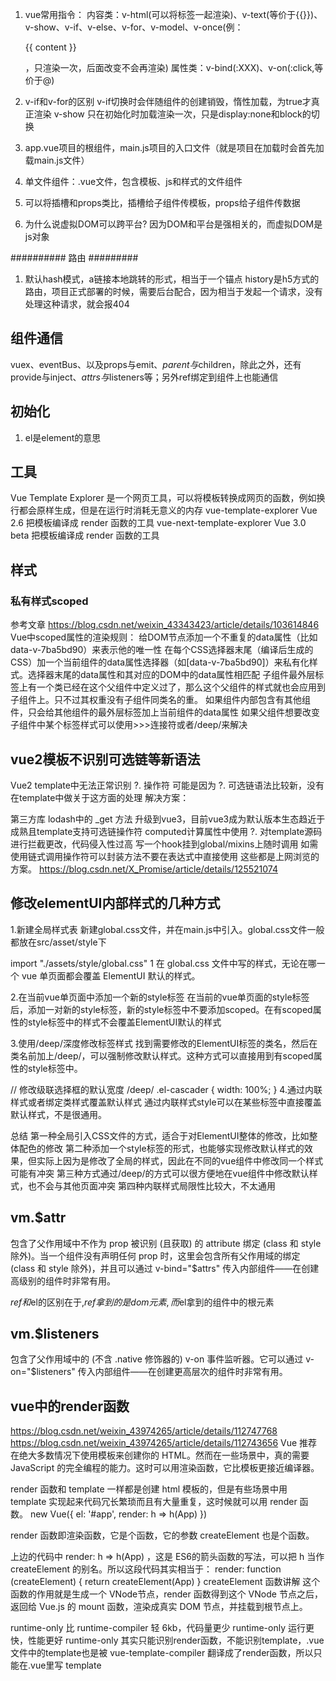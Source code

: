 1. vue常用指令：
内容类：v-html(可以将标签一起渲染)、v-text(等价于{{}})、v-show、v-if、v-else、v-for、v-model、v-once(例：<p v-once>{{ content }}</p>，只渲染一次，后面改变不会再渲染)
属性类：v-bind(:XXX)、v-on(:click,等价于@)

2. v-if和v-for的区别
v-if切换时会伴随组件的创建销毁，惰性加载，为true才真正渲染
v-show 只在初始化时加载渲染一次，只是display:none和block的切换

3. app.vue项目的根组件，main.js项目的入口文件（就是项目在加载时会首先加载main.js文件）

4. 单文件组件：.vue文件，包含模板、js和样式的文件组件

5. 可以将插槽和props类比，插槽给子组件传模板，props给子组件传数据

6. 为什么说虚拟DOM可以跨平台? 因为DOM和平台是强相关的，而虚拟DOM是js对象

########## 路由 #########
1. 默认hash模式，a链接本地跳转的形式，相当于一个锚点
history是h5方式的路由，项目正式部署的时候，需要后台配合，因为相当于发起一个请求，没有处理这种请求，就会报404

## 组件通信
vuex、eventBus、以及props与emit、$parent与$children，除此之外，还有provide与inject、$attrs与$listeners等；另外ref绑定到组件上也能通信

## 初始化
1. el是element的意思

## 工具
Vue Template Explorer
是一个网页工具，可以将模板转换成网页的函数，例如换行都会原样生成，但是在运行时消耗无意义的内存
vue-template-explorer
Vue 2.6 把模板编译成 render 函数的工具 vue-next-template-explorer Vue 3.0 beta
把模板编译成 render 函数的工具


## 样式
### 私有样式scoped
参考文章
https://blog.csdn.net/weixin_43343423/article/details/103614846
Vue中scoped属性的渲染规则：
给DOM节点添加一个不重复的data属性（比如data-v-7ba5bd90）来表示他的唯一性
在每个CSS选择器末尾（编译后生成的CSS）加一个当前组件的data属性选择器（如[data-v-7ba5bd90]）来私有化样式。选择器末尾的data属性和其对应的DOM中的data属性相匹配
子组件最外层标签上有一个类已经在这个父组件中定义过了，那么这个父组件的样式就也会应用到子组件上。只不过其权重没有子组件同类名的重。
如果组件内部包含有其他组件，只会给其他组件的最外层标签加上当前组件的data属性
如果父组件想要改变子组件中某个标签样式可以使用>>>连接符或者/deep/来解决

## vue2模板不识别可选链等新语法
Vue2 template中无法正常识别 ?. 操作符 可能是因为 ?. 可选链语法比较新，没有在template中做关于这方面的处理
解决方案：

第三方库 lodash中的 _get 方法
升级到vue3，目前vue3成为默认版本生态趋近于成熟且template支持可选链操作符
computed计算属性中使用 ?.
对template源码进行拦截更改，代码侵入性过高
写一个hook挂到global/mixins上随时调用
如需使用链式调用操作符可以封装方法不要在表达式中直接使用
这些都是上网浏览的方案。
https://blog.csdn.net/X_Promise/article/details/125521074

## 修改elementUI内部样式的几种方式
1.新建全局样式表
新建global.css文件，并在main.js中引入。global.css文件一般都放在src/asset/style下

import "./assets/style/global.css"
1
在 global.css 文件中写的样式，无论在哪一个 vue 单页面都会覆盖 ElementUI 默认的样式。

2.在当前vue单页面中添加一个新的style标签
在当前的vue单页面的style标签后，添加一对新的style标签，新的style标签中不要添加scoped。在有scoped属性的style标签中的样式不会覆盖ElementUI默认的样式

3.使用/deep/深度修改标签样式
找到需要修改的ElementUI标签的类名，然后在类名前加上/deep/，可以强制修改默认样式。这种方式可以直接用到有scoped属性的style标签中。

// 修改级联选择框的默认宽度
/deep/ .el-cascader {
  width: 100%;
}
4.通过内联样式或者绑定类样式覆盖默认样式
通过内联样式style可以在某些标签中直接覆盖默认样式，不是很通用。

总结
第一种全局引入CSS文件的方式，适合于对ElementUI整体的修改，比如整体配色的修改
第二种添加一个style标签的形式，也能够实现修改默认样式的效果，但实际上因为是修改了全局的样式，因此在不同的vue组件中修改同一个样式可能有冲突
第三种方式通过/deep/的方式可以很方便地在vue组件中修改默认样式，也不会与其他页面冲突
第四种内联样式局限性比较大，不太通用

## vm.$attr
包含了父作用域中不作为 prop 被识别 (且获取) 的 attribute 绑定 (class 和 style 除外)。当一个组件没有声明任何 prop 时，这里会包含所有父作用域的绑定 (class 和 style 除外)，并且可以通过 v-bind="$attrs" 传入内部组件——在创建高级别的组件时非常有用。

$ref和$el的区别在于,$ref拿到的是dom元素,而$el拿到的组件中的根元素
## vm.$listeners
包含了父作用域中的 (不含 .native 修饰器的) v-on 事件监听器。它可以通过 v-on="$listeners" 传入内部组件——在创建更高层次的组件时非常有用。
## vue中的render函数
https://blog.csdn.net/weixin_43974265/article/details/112747768
https://blog.csdn.net/weixin_43974265/article/details/112743656
Vue 推荐在绝大多数情况下使用模板来创建你的 HTML。然而在一些场景中，真的需要 JavaScript 的完全编程的能力。这时可以用渲染函数，它比模板更接近编译器。

render 函数和 template 一样都是创建 html 模板的，但是有些场景中用 template 实现起来代码冗长繁琐而且有大量重复，这时候就可以用 render 函数。
new Vue({
  el: '#app',
  render: h => h(App)
})

render 函数即渲染函数，它是个函数，它的参数 createElement 也是个函数。

上边的代码中 render: h => h(App) ，这是 ES6的箭头函数的写法，可以把 h 当作 createElement 的别名。所以这段代码其实相当于：
render: function (createElement) {
    return createElement(App)
}
createElement 函数讲解
这个函数的作用就是生成一个 VNode节点，render 函数得到这个 VNode 节点之后，返回给 Vue.js 的 mount 函数，渲染成真实 DOM 节点，并挂载到根节点上。

runtime-only 比 runtime-compiler 轻 6kb，代码量更少
runtime-only 运行更快，性能更好
runtime-only 其实只能识别render函数，不能识别template，.vue 文件中的template也是被 vue-template-compiler 翻译成了render函数，所以只能在.vue里写 template
